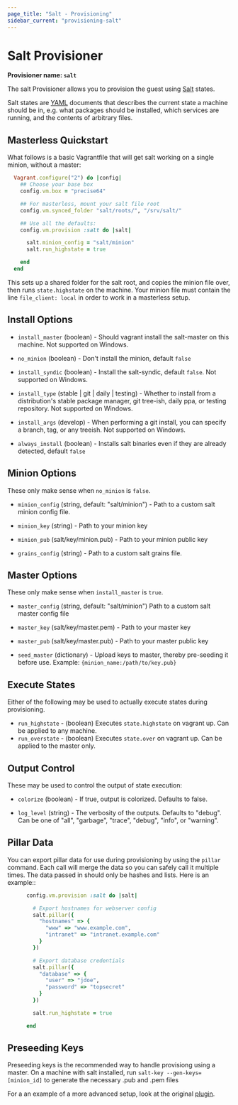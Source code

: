 ```yaml
---
page_title: "Salt - Provisioning"
sidebar_current: "provisioning-salt"
---
```

# Salt Provisioner

**Provisioner name: `salt`**

The salt Provisioner allows you to provision the guest using
[Salt](http://saltstack.com/) states.

Salt states are  [YAML](http://en.wikipedia.org/wiki/YAML) documents
that describes the current state a machine should be in, e.g. what
packages should be installed, which services are running, and the
contents of arbitrary files.

## Masterless Quickstart

What follows is a basic Vagrantfile that will get salt working
on a single minion, without a master:


```ruby
  Vagrant.configure("2") do |config|
    ## Choose your base box
    config.vm.box = "precise64"

    ## For masterless, mount your salt file root
    config.vm.synced_folder "salt/roots/", "/srv/salt/"

    ## Use all the defaults:
    config.vm.provision :salt do |salt|

      salt.minion_config = "salt/minion"
      salt.run_highstate = true

    end
  end
```

This sets up a shared folder for the salt root, and copies
the minion file over, then runs `state.highstate` on the
machine. Your minion file must contain the line
`file_client: local`  in order to work in a
masterless setup.

## Install Options


* `install_master`  (boolean) - Should vagrant install the salt-master
on this machine. Not supported on Windows.

* `no_minion`  (boolean) - Don't install the minion, default `false`

* `install_syndic`   (boolean) - Install the salt-syndic, default
`false`. Not supported on Windows.

* `install_type`  (stable | git | daily | testing) - Whether to install from a
distribution's stable package manager, git tree-ish, daily ppa, or testing repository.
Not supported on Windows.

* `install_args` (develop) - When performing a git install,
you can specify a branch, tag, or any treeish. Not supported on Windows.

* `always_install`   (boolean) - Installs salt binaries even
 if they are already detected, default `false`


## Minion Options
These only make sense when `no_minion` is `false`.

* `minion_config`    (string, default: "salt/minion") - Path to
a custom salt minion config file.

* `minion_key`  (string) - Path to your minion key

* `minion_pub`  (salt/key/minion.pub) - Path to your minion
public key

* `grains_config`  (string) - Path to a custom salt grains file.

## Master Options
These only make sense when `install_master` is `true`.

* `master_config` (string, default: "salt/minion")
  Path to a custom salt master config file

* `master_key` (salt/key/master.pem) - Path to your master key

* `master_pub` (salt/key/master.pub) - Path to your master public key

* `seed_master`  (dictionary) - Upload keys to master, thereby
pre-seeding it before use. Example: `{minion_name:/path/to/key.pub}`

## Execute States

Either of the following may be used to actually execute states
during provisioning.

* `run_highstate` - (boolean) Executes `state.highstate` on
vagrant up. Can be applied to any machine.
* `run_overstate` - (boolean) Executes `state.over` on
vagrant up. Can be applied to the master only.

## Output Control

These may be used to control the output of state execution:

* `colorize` (boolean) - If true, output is colorized. Defaults to false.

* `log_level` (string) - The verbosity of the outputs. Defaults to "debug".
  Can be one of "all", "garbage", "trace", "debug", "info", or
  "warning".

## Pillar Data

You can export pillar data for use during provisioning by using the ``pillar``
command. Each call will merge the data so you can safely call it multiple
times. The data passed in should only be hashes and lists. Here is an example::

```ruby
      config.vm.provision :salt do |salt|

        # Export hostnames for webserver config
        salt.pillar({
          "hostnames" => {
            "www" => "www.example.com",
            "intranet" => "intranet.example.com"
          }
        })

        # Export database credentials
        salt.pillar({
          "database" => {
            "user" => "jdoe",
            "password" => "topsecret"
          }
        })

        salt.run_highstate = true

      end
```

## Preseeding Keys

Preseeding keys is the recommended way to handle provisiong
using a master.
On a machine with salt installed, run
`salt-key --gen-keys=[minion_id]` to generate the necessary
.pub and .pem files

For a an example of a more advanced setup, look at the original
[plugin](https://github.com/saltstack/salty-vagrant/tree/develop/example).





